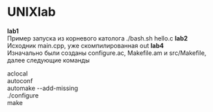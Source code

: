 # UNIXlab
**lab1**    
Пример запуска из корневого католога ./bash.sh hello.c
**lab2**   
Исходник main.cpp, уже скомпилированная out
**lab4**    
Изначально были созданы configure.ac, Makefile.am и src/Makefile, далее следующие команды  
  
aclocal  
autoconf  
automake --add-missing  
./configure  
make  

